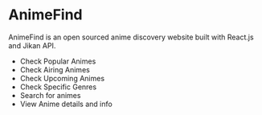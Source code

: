 # AnimeFind
AnimeFind is an open sourced anime discovery website built with React.js and Jikan API.

- Check Popular Animes
- Check Airing Animes
- Check Upcoming Animes
- Check Specific Genres
- Search for animes
- View Anime details and info
